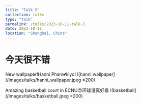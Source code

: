 ```yaml
---
title: "Talk 5"
collection: talks
type: "Talk"
permalink: /talks/2023-10-11-talk-5
date: 2023-10-11
location: "Shanghai, China"
---
```


# 今天很不错

New wallpaper!Hanni Pham💕kiyo!
![hanni wallpaper](/images/talks/hanni_wallpaper.jpeg =200)

Amazing basketball court in ECNU😍环球港真好看
![basketball](/images/talks/basketball.jpeg =200)
